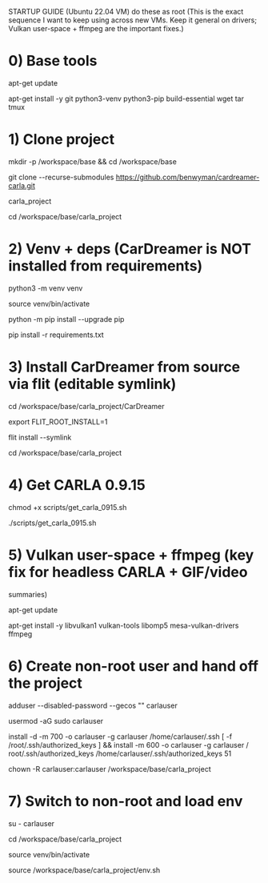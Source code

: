 STARTUP GUIDE (Ubuntu 22.04 VM) do these as root
(This is the exact sequence I want to keep using across new VMs. Keep it
general on drivers; Vulkan user-space + ffmpeg are the important fixes.)
# 0) Base tools

apt-get update

apt-get install -y git python3-venv python3-pip build-essential wget tar tmux

# 1) Clone project

mkdir -p /workspace/base && cd /workspace/base

git clone --recurse-submodules https://github.com/benwyman/cardreamer-carla.git

carla_project

cd /workspace/base/carla_project

# 2) Venv + deps (CarDreamer is NOT installed from requirements)

python3 -m venv venv

source venv/bin/activate

python -m pip install --upgrade pip

pip install -r requirements.txt

# 3) Install CarDreamer from source via flit (editable symlink)

cd /workspace/base/carla_project/CarDreamer

export FLIT_ROOT_INSTALL=1

flit install --symlink

cd /workspace/base/carla_project

# 4) Get CARLA 0.9.15

chmod +x scripts/get_carla_0915.sh

./scripts/get_carla_0915.sh

# 5) Vulkan user-space + ffmpeg (key fix for headless CARLA + GIF/video
summaries)

apt-get update

apt-get install -y libvulkan1 vulkan-tools libomp5 mesa-vulkan-drivers ffmpeg

# 6) Create non-root user and hand off the project

adduser --disabled-password --gecos "" carlauser

usermod -aG sudo carlauser

install -d -m 700 -o carlauser -g carlauser /home/carlauser/.ssh
[ -f /root/.ssh/authorized_keys ] && install -m 600 -o carlauser -g carlauser /
root/.ssh/authorized_keys /home/carlauser/.ssh/authorized_keys
51

chown -R carlauser:carlauser /workspace/base/carla_project

# 7) Switch to non-root and load env

su - carlauser

cd /workspace/base/carla_project

source venv/bin/activate

source /workspace/base/carla_project/env.sh

